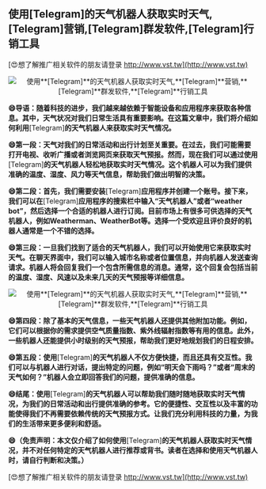 ## **使用**[Telegram]**的天气机器人获取实时天气,**[Telegram]**营销,**[Telegram]**群发软件,**[Telegram]**行销工具**

[😍想了解推广相关软件的朋友请登录 http://www.vst.tw](http://www.vst.tw)

 <center><img src="https://vst.tw/MP4/tuiguang/png/4.png" alt="使用**[Telegram]**的天气机器人获取实时天气,**[Telegram]**营销,**[Telegram]**群发软件,**[Telegram]**行销工具"></center>

**😄导语：随着科技的进步，我们越来越依赖于智能设备和应用程序来获取各种信息。其中，天气状况对我们日常生活具有重要影响。在这篇文章中，我们将介绍如何利用**[Telegram]**的天气机器人来获取实时天气情况。**

**😄第一段：天气对我们的日常活动和出行计划至关重要。在过去，我们可能需要打开电视、收听广播或者浏览网页来获取天气预报。然而，现在我们可以通过使用**[Telegram]**的天气机器人轻松地获取实时天气情况。这个机器人可以为我们提供准确的温度、湿度、风力等天气信息，帮助我们做出明智的决策。**

**😄第二段：首先，我们需要安装**[Telegram]**应用程序并创建一个账号。接下来，我们可以在**[Telegram]**应用程序的搜索栏中输入“天气机器人”或者“weather bot”，然后选择一个合适的机器人进行订阅。目前市场上有很多可供选择的天气机器人，例如Weatherman、WeatherBot等。选择一个受欢迎且评价良好的机器人通常是一个不错的选择。**

**😄第三段：一旦我们找到了适合的天气机器人，我们可以开始使用它来获取实时天气。在聊天界面中，我们可以输入城市名称或者位置信息，并向机器人发送查询请求。机器人将会回复我们一个包含所需信息的消息。通常，这个回复会包括当前的温度、湿度、风速以及未来几天的天气预报等详细信息。**

 <center><img src="https://vst.tw/MP4/tuiguang/png/6.png" alt="使用**[Telegram]**的天气机器人获取实时天气,**[Telegram]**营销,**[Telegram]**群发软件,**[Telegram]**行销工具"></center>

**😄第四段：除了基本的天气信息，一些天气机器人还提供其他附加功能。例如，它们可以根据你的需求提供空气质量指数、紫外线辐射指数等有用的信息。此外，一些机器人还能提供小时级别的天气预报，帮助我们更好地规划我们的日程安排。**

**😄第五段：使用**[Telegram]**的天气机器人不仅方便快捷，而且还具有交互性。我们可以与机器人进行对话，提出特定的问题，例如“明天会下雨吗？”或者“周末的天气如何？”机器人会立即回答我们的问题，提供准确的信息。**

**😄结尾：使用**[Telegram]**的天气机器人可以帮助我们随时随地获取实时天气情况，为我们的日常活动和出行提供准确的参考。它的便捷性、交互性以及丰富的功能使得我们不再需要依赖传统的天气预报方式。让我们充分利用科技的力量，为我们的生活带来更多便利和舒适。**

**😄（免责声明：本文仅介绍了如何使用**[Telegram]**的天气机器人获取实时天气情况，并不对任何特定的天气机器人进行推荐或背书。读者在选择和使用天气机器人时，请自行判断和决策。）**

[😍想了解推广相关软件的朋友请登录 http://www.vst.tw](http://www.vst.tw)



